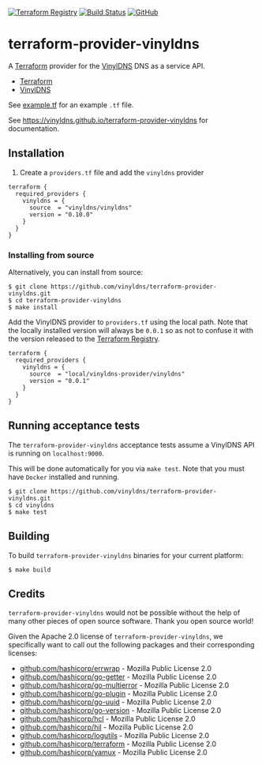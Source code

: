 [![Terraform Registry](https://img.shields.io/github/v/release/vinyldns/terraform-provider-vinyldns?color=834FB9&label=registry&logo=terraform)](https://registry.terraform.io/providers/vinyldns/vinyldns/latest)
[![Build Status](https://github.com/vinyldns/terraform-provider-vinyldns/actions/workflows/release.yml/badge.svg)](https://github.com/vinyldns/terraform-provider-vinyldns/actions/workflows/release.yml)
[![GitHub](https://img.shields.io/github/license/vinyldns/terraform-provider-vinyldns)](https://github.com/vinyldns/vinyldns/blob/master/LICENSE)

# terraform-provider-vinyldns

A [Terraform](https://terraform.io) provider for the [VinylDNS](https://github.com/vinyldns/vinyldns) DNS as a service
API.

* [Terraform](http://terraform.io)
* [VinylDNS](https://www.vinyldns.io)

See [example.tf](https://github.com/vinyldns/terraform-provider-vinyldns/blob/master/example.tf) for an example `.tf`
file.

See https://vinyldns.github.io/terraform-provider-vinyldns for documentation.

## Installation

1. Create a `providers.tf` file and add the `vinyldns` provider

```hcl
terraform {
  required_providers {
    vinyldns = {
      source  = "vinyldns/vinyldns"
      version = "0.10.0"
    }
  }
}
```

### Installing from source

Alternatively, you can install from source:

```shell script
$ git clone https://github.com/vinyldns/terraform-provider-vinyldns.git
$ cd terraform-provider-vinyldns
$ make install
```

Add the VinylDNS provider to `providers.tf` using the local path. Note that the locally installed version will always
be `0.0.1` so as not to confuse it with the version released to
the [Terraform Registry](https://registry.terraform.io/providers/vinyldns/vinyldns/latest).

```hcl
terraform {
  required_providers {
    vinyldns = {
      source  = "local/vinyldns-provider/vinyldns"
      version = "0.0.1"
    }
  }
}
```

## Running acceptance tests

The `terraform-provider-vinyldns` acceptance tests assume a VinylDNS API is running on `localhost:9000`.

This will be done automatically for you via `make test`. Note that you must have `Docker` installed and running.

```shell script
$ git clone https://github.com/vinyldns/terraform-provider-vinyldns.git
$ cd vinyldns
$ make test
```

## Building

To build `terraform-provider-vinyldns` binaries for your current platform:

```shell script
$ make build
```

## Credits

`terraform-provider-vinyldns` would not be possible without the help of many other pieces of open source software. Thank
you open source world!

Given the Apache 2.0 license of `terraform-provider-vinyldns`, we specifically want to call out the following packages
and their corresponding licenses:

* [github.com/hashicorp/errwrap](https://github.com/hashicorp/errwrap) - Mozilla Public License 2.0
* [github.com/hashicorp/go-getter](https://github.com/hashicorp/go-getter) - Mozilla Public License 2.0
* [github.com/hashicorp/go-multierror](https://github.com/hashicorp/go-multierror) - Mozilla Public License 2.0
* [github.com/hashicorp/go-plugin](https://github.com/hashicorp/go-plugin) - Mozilla Public License 2.0
* [github.com/hashicorp/go-uuid](https://github.com/hashicorp/go-uuid) - Mozilla Public License 2.0
* [github.com/hashicorp/go-version](https://github.com/hashicorp/go-version) - Mozilla Public License 2.0
* [github.com/hashicorp/hcl](https://github.com/hashicorp/hcl) - Mozilla Public License 2.0
* [github.com/hashicorp/hil](https://github.com/hashicorp/hil) - Mozilla Public License 2.0
* [github.com/hashicorp/logutils](https://github.com/hashicorp/logutils) - Mozilla Public License 2.0
* [github.com/hashicorp/terraform](github.com/hashicorp/terraform) - Mozilla Public License 2.0
* [github.com/hashicorp/yamux](https://github.com/hashicorp/yamux) - Mozilla Public License 2.0
